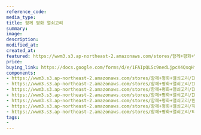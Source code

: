 ```yaml
---
reference_code:
media_type:
title: 함께 평화 열쇠고리
summary:
image:
description:
modified_at:
created_at:
featured: https://wwm3.s3.ap-northeast-2.amazonaws.com/stores/함께+평화+열쇠고리/IMGP7211.JPG
price: 
buying_link: https://docs.google.com/forms/d/e/1FAIpQLSc9nedLjpcX4QsqHfsDClSUvnY_z8JjKZMrkfDJmnqozNUliA/viewform
components:
- https://wwm3.s3.ap-northeast-2.amazonaws.com/stores/함께+평화+열쇠고리/IMGP7211.JPG
- https://wwm3.s3.ap-northeast-2.amazonaws.com/stores/함께+평화+열쇠고리/IMGP7212.JPG
- https://wwm3.s3.ap-northeast-2.amazonaws.com/stores/함께+평화+열쇠고리/IMGP7213.JPG
- https://wwm3.s3.ap-northeast-2.amazonaws.com/stores/함께+평화+열쇠고리/IMGP7214.JPG
- https://wwm3.s3.ap-northeast-2.amazonaws.com/stores/함께+평화+열쇠고리/완성-02.png
- https://wwm3.s3.ap-northeast-2.amazonaws.com/stores/함께+평화+열쇠고리/착샷.png
- https://wwm3.s3.ap-northeast-2.amazonaws.com/stores/함께+평화+열쇠고리/티셔츠_대지+1.png
tags:
-
---
```

